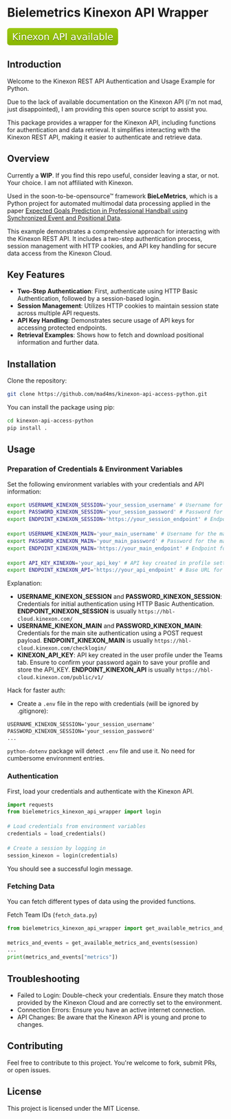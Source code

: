 
# Bielemetrics Kinexon API Wrapper

![API Status](./badge.svg)

## Introduction

Welcome to the Kinexon REST API Authentication and Usage Example for Python.

Due to the lack of available documentation on the Kinexon API (i'm not mad, just disappointed), I am providing this open source script to assist you.

This package provides a wrapper for the Kinexon API, including functions for authentication and data retrieval. It simplifies interacting with the Kinexon REST API, making it easier to authenticate and retrieve data.

## Overview

Currently a **WIP**. If you find this repo useful, consider leaving a star, or not. Your choice. I am not affiliated with Kinexon.

Used in the soon-to-be-opensource™ framework **BieLeMetrics**, which is a Python project for automated multimodal data processing applied in the paper [Expected Goals Prediction in Professional Handball using Synchronized Event and Positional Data](https://www.researchgate.net/publication/375086950_Expected_Goals_Prediction_in_Professional_Handball_using_Synchronized_Event_and_Positional_Data).


This example demonstrates a comprehensive approach for interacting with the Kinexon REST API. It includes a two-step authentication process, session management with HTTP cookies, and API key handling for secure data access from the Kinexon Cloud.

## Key Features
- **Two-Step Authentication**: First, authenticate using HTTP Basic Authentication, followed by a session-based login.
- **Session Management**: Utilizes HTTP cookies to maintain session state across multiple API requests.
- **API Key Handling**: Demonstrates secure usage of API keys for accessing protected endpoints.
- **Retrieval Examples**: Shows how to fetch and download positional information and further data.


## Installation

Clone the repository:
```bash
git clone https://github.com/mad4ms/kinexon-api-access-python.git
```

You can install the package using pip:

```bash
cd kinexon-api-access-python
pip install .
```

## Usage
### Preparation of Credentials & Environment Variables
Set the following environment variables with your credentials and API information:

```sh
export USERNAME_KINEXON_SESSION='your_session_username' # Username for the popup on the website
export PASSWORD_KINEXON_SESSION='your_session_password' # Password for the popup on the website
export ENDPOINT_KINEXON_SESSION='https://your_session_endpoint' # Endpoint for the session login

export USERNAME_KINEXON_MAIN='your_main_username' # Username for the main login site
export PASSWORD_KINEXON_MAIN='your_main_password' # Password for the main login site
export ENDPOINT_KINEXON_MAIN='https://your_main_endpoint' # Endpoint for the main login

export API_KEY_KINEXON='your_api_key' # API key created in profile settings
export ENDPOINT_KINEXON_API='https://your_api_endpoint' # Base URL for the Kinexon API


```
Explanation:

- **USERNAME_KINEXON_SESSION** and **PASSWORD_KINEXON_SESSION**: Credentials for initial authentication using HTTP Basic Authentication. **ENDPOINT_KINEXON_SESSION** is usually `https://hbl-cloud.kinexon.com/`
- **USERNAME_KINEXON_MAIN** and **PASSWORD_KINEXON_MAIN**: Credentials for the main site authentication using a POST request payload. **ENDPOINT_KINEXON_MAIN** is usually `https://hbl-cloud.kinexon.com/checklogin/`
- **KINEXON_API_KEY**: API key created in the user profile under the Teams tab. Ensure to confirm your password again to save your profile and store the API_KEY. **ENDPOINT_KINEXON_API**  is usually `https://hbl-cloud.kinexon.com/public/v1/`

Hack for faster auth:
- Create a `.env` file in the repo with credentials (will be ignored by .gitignore):
```
USERNAME_KINEXON_SESSION='your_session_username'
PASSWORD_KINEXON_SESSION='your_session_password'
...
```
`python-dotenv` package will detect `.env` file and use it. No need for cumbersome environment entries. 
### Authentication
First, load your credentials and authenticate with the Kinexon API.

```python
import requests
from bielemetrics_kinexon_api_wrapper import login

# Load credentials from environment variables
credentials = load_credentials()

# Create a session by logging in
session_kinexon = login(credentials)
```

You should see a successful login message.

    
### Fetching Data
You can fetch different types of data using the provided functions.

Fetch Team IDs (`fetch_data.py`)
```python
from bielemetrics_kinexon_api_wrapper import get_available_metrics_and_events

metrics_and_events = get_available_metrics_and_events(session)
...
print(metrics_and_events["metrics"])
```

## Troubleshooting
- Failed to Login: Double-check your credentials. Ensure they match those provided by the Kinexon Cloud and are correctly set to the environment.
- Connection Errors: Ensure you have an active internet connection.
- API Changes: Be aware that the Kinexon API is young and prone to changes.
## Contributing
Feel free to contribute to this project. You're welcome to fork, submit PRs, or open issues.

## License
This project is licensed under the MIT License.